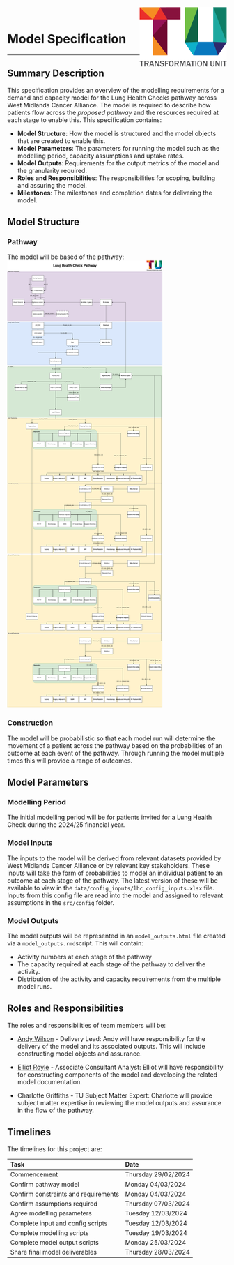 <img src="../../images/TU_logo_large.png" alt="TU logo" width="200" align="right"/>

<br/>

# Model Specification
***

## Summary Description
This specification provides an overview of the modelling requirements for a demand and capacity model for the Lung Health Checks pathway across West Midlands Cancer Alliance. The model is required to describe how patients flow across the _proposed pathway_ and the resources required at each stage to enable this. This specification contains:

* __Model Structure__: How the model is structured and the model objects that are created to enable this.
* __Model Parameters__: The parameters for running the model such as the modelling period, capacity assumptions and uptake rates.
* __Model Outputs__: Requirements for the output metrics of the model and the granularity required.
* __Roles and Responsibilities__: The responsibilities for scoping, building and assuring the model.
* __Milestones__: The milestones and completion dates for delivering the model.

## Model Structure

### Pathway
The model will be based of the pathway:
<img src="../../images/lhc_pathway-Feedback_Pathway.drawio.svg" alt="LHC Pathway"/>

### Construction
The model will be probabilistic so that each model run will determine the movement of a patient across the pathway based on the probabilities of an outcome at each event of the pathway. Through running the model multiple times this will provide a range of outcomes. 

## Model Parameters

### Modelling Period
The initial modelling period will be for patients invited for a Lung Health Check during the 2024/25 financial year.

### Model Inputs
The inputs to the model will be derived from relevant datasets provided by West Midlands Cancer Alliance or by relevant key stakeholders. These inputs will take the form of probabilities to model an individual patient to an outcome at each stage of the pathway. The latest version of these will be available to view in the `data/config_inputs/lhc_config_inputs.xlsx` file. Inputs from this config file are read into the model and assigned to relevant assumptions in the `src/config` folder.

### Model Outputs
The model outputs will be represented in an `model_outputs.html` file created via a `model_outputs.rmd`script. This will contain:

* Activity numbers at each stage of the pathway
* The capacity required at each stage of the pathway to deliver the activity.
* Distribution of the activity and capacity requirements from the multiple model runs.

## Roles and Responsibilities
The roles and responsibilities of team members will be:

* [Andy Wilson](https://github.com/ASW-Analyst) - Delivery Lead: Andy will have responsibility for the delivery of the model and its associated outputs. This will include constructing model objects and assurance.

* [Elliot Royle](https://github.com/elliotroyle) - Associate Consultant Analyst: Elliot will have responsibility for constructing components of the model and developing the related model documentation.

* Charlotte Griffiths - TU Subject Matter Expert: Charlotte will provide subject matter expertise in reviewing the model outputs and assurance in the flow of the pathway.

## Timelines
The timelines for this project are:

| Task                              | Date             |
|:----------------------------------|:-----------------|
| Commencement                      | Thursday 29/02/2024 |
| Confirm pathway model             | Monday 04/03/2024   |
| Confirm constraints and requirements | Monday 04/03/2024 |
| Confirm assumptions required      | Thursday 07/03/2024 |
| Agree modelling parameters        | Tuesday 12/03/2024  |
| Complete input and config scripts | Tuesday 12/03/2024  |
| Complete modelling scripts        | Tuesday 19/03/2024  |
| Complete model output scripts     | Monday 25/03/2024   |
| Share final model deliverables    | Thursday 28/03/2024 |

